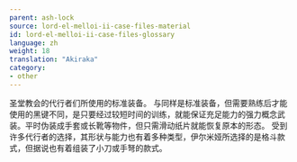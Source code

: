 ```yaml
---
parent: ash-lock
source: lord-el-melloi-ii-case-files-material
id: lord-el-melloi-ii-case-files-glossary
language: zh
weight: 18
translation: "Akiraka"
category:
- other
---
```


圣堂教会的代行者们所使用的标准装备。
与同样是标准装备，但需要熟练后才能使用的黑键不同，是只要经过较短时间的训练，就能保证充足能力的强力概念武装。平时伪装成手套或长靴等物件，但只需滑动纸片就能恢复原本的形态。
受到许多代行者的选择，其形状与能力也有着多种类型，伊尔米娅所选择的是格斗款式，但据说也有着组装了小刀或手弩的款式。
